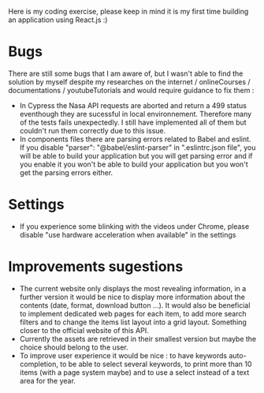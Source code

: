 Here is my coding exercise, please keep in mind it is my first time building an application using React.js :)

# Bugs

There are still some bugs that I am aware of, but I wasn't able to find the solution by myself despite my researches on the internet / onlineCourses / documentations / youtubeTutorials and would require guidance to fix them :

- In Cypress the Nasa API requests are aborted and return a 499 status eventhough they are sucessful in local environnement. Therefore many of the tests fails unexpectedly. I still have implemented all of them but couldn't run them correctly due to this issue.
- In components files there are parsing errors related to Babel and eslint. If you disable "parser": "@babel/eslint-parser" in ".eslintrc.json file", you will be able to build your application but you will get parsing error and if you enable it you won't be able to build your application but you won't get the parsing errors either.

# Settings

- If you experience some blinking with the videos under Chrome, please disable "use hardware acceleration when available" in the settings

# Improvements sugestions

- The current website only displays the most revealing information, in a further version it would be nice to display more information about the contents (date, format, download button ...). It would also be beneficial to implement dedicated web pages for each item, to add more search filters and to change the items list layout into a grid layout. Something closer to the official website of this API.
- Currently the assets are retrieved in their smallest version but maybe the choice should belong to the user.
- To improve user experience it would be nice : to have keywords auto-completion, to be able to select several keywords, to print more than 10 items (with a page system maybe) and to use a select instead of a text area for the year.
